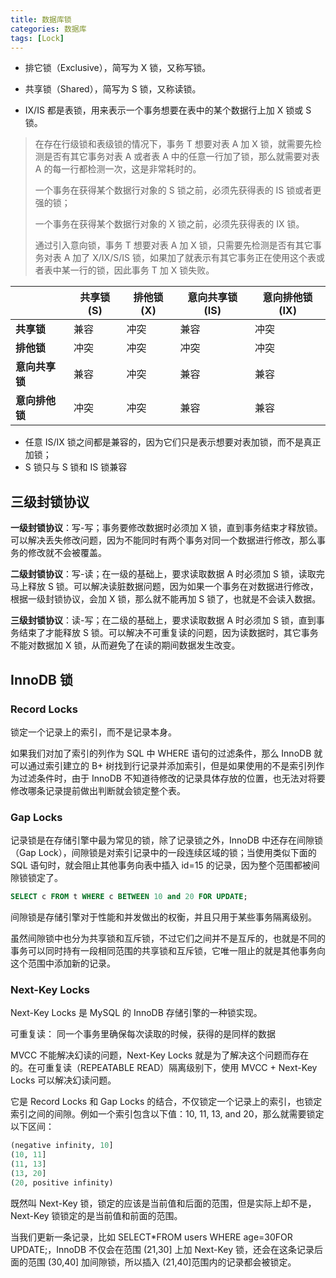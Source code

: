 ```yaml
---
title: 数据库锁
categories: 数据库
tags: [Lock]
---
```

- 排它锁（Exclusive），简写为 X 锁，又称写锁。

- 共享锁（Shared），简写为 S 锁，又称读锁。

- IX/IS 都是表锁，用来表示一个事务想要在表中的某个数据行上加 X 锁或 S 锁。

> 在存在行级锁和表级锁的情况下，事务 T 想要对表 A 加 X 锁，就需要先检测是否有其它事务对表 A 或者表 A 中的任意一行加了锁，那么就需要对表 A 的每一行都检测一次，这是非常耗时的。
>
>
>  一个事务在获得某个数据行对象的 S 锁之前，必须先获得表的 IS 锁或者更强的锁；
>
> 一个事务在获得某个数据行对象的 X 锁之前，必须先获得表的 IX 锁。
>
> 通过引入意向锁，事务 T 想要对表 A 加 X 锁，只需要先检测是否有其它事务对表 A 加了 X/IX/S/IS 锁，如果加了就表示有其它事务正在使用这个表或者表中某一行的锁，因此事务 T 加 X 锁失败。

|                | 共享锁(S) | 排他锁(X) | 意向共享锁(IS) | 意向排他锁(IX) |
| -------------- | --------- | --------- | -------------- | -------------- |
| **共享锁**     | 兼容      | 冲突      | 兼容           | 冲突           |
| **排他锁**     | 冲突      | 冲突      | 冲突           | 冲突           |
| **意向共享锁** | 兼容      | 冲突      | 兼容           | 兼容           |
| **意向排他锁** | 冲突      | 冲突      | 兼容           | 兼容           |

* 任意 IS/IX 锁之间都是兼容的，因为它们只是表示想要对表加锁，而不是真正加锁；
* S 锁只与 S 锁和 IS 锁兼容

<!--more-->

## 三级封锁协议

**一级封锁协议**：写-写；事务要修改数据时必须加 X 锁，直到事务结束才释放锁。可以解决丢失修改问题，因为不能同时有两个事务对同一个数据进行修改，那么事务的修改就不会被覆盖。

**二级封锁协议**：写-读；在一级的基础上，要求读取数据 A 时必须加 S 锁，读取完马上释放 S 锁。可以解决读脏数据问题，因为如果一个事务在对数据进行修改，根据一级封锁协议，会加 X 锁，那么就不能再加 S 锁了，也就是不会读入数据。

**三级封锁协议**：读-写；在二级的基础上，要求读取数据 A 时必须加 S 锁，直到事务结束了才能释放 S 锁。可以解决不可重复读的问题，因为读数据时，其它事务不能对数据加 X 锁，从而避免了在读的期间数据发生改变。

## InnoDB 锁

### Record Locks

锁定一个记录上的索引，而不是记录本身。

如果我们对加了索引的列作为 SQL 中 WHERE 语句的过滤条件，那么 InnoDB 就可以通过索引建立的 B+ 树找到行记录并添加索引，但是如果使用的不是索引列作为过滤条件时，由于 InnoDB 不知道待修改的记录具体存放的位置，也无法对将要修改哪条记录提前做出判断就会锁定整个表。

### Gap Locks

记录锁是在存储引擎中最为常见的锁，除了记录锁之外，InnoDB 中还存在间隙锁（Gap Lock），间隙锁是对索引记录中的一段连续区域的锁；当使用类似下面的 SQL 语句时，就会阻止其他事务向表中插入 id=15 的记录，因为整个范围都被间隙锁锁定了。

```sql
SELECT c FROM t WHERE c BETWEEN 10 and 20 FOR UPDATE;
```

间隙锁是存储引擎对于性能和并发做出的权衡，并且只用于某些事务隔离级别。

虽然间隙锁中也分为共享锁和互斥锁，不过它们之间并不是互斥的，也就是不同的事务可以同时持有一段相同范围的共享锁和互斥锁，它唯一阻止的就是其他事务向这个范围中添加新的记录。

### Next-Key Locks

Next-Key Locks 是 MySQL 的 InnoDB 存储引擎的一种锁实现。

可重复读： 同一个事务里确保每次读取的时候，获得的是同样的数据

MVCC 不能解决幻读的问题，Next-Key Locks 就是为了解决这个问题而存在的。在可重复读（REPEATABLE READ）隔离级别下，使用 MVCC + Next-Key Locks 可以解决幻读问题。

它是 Record Locks 和 Gap Locks 的结合，不仅锁定一个记录上的索引，也锁定索引之间的间隙。例如一个索引包含以下值：10, 11, 13, and 20，那么就需要锁定以下区间：

```sql
(negative infinity, 10]
(10, 11]
(11, 13]
(13, 20]
(20, positive infinity)
```

既然叫 Next-Key 锁，锁定的应该是当前值和后面的范围，但是实际上却不是，Next-Key 锁锁定的是当前值和前面的范围。

当我们更新一条记录，比如 SELECT*FROM users WHERE age=30FOR UPDATE;，InnoDB 不仅会在范围 (21,30] 上加 Next-Key 锁，还会在这条记录后面的范围 (30,40] 加间隙锁，所以插入 (21,40]范围内的记录都会被锁定。